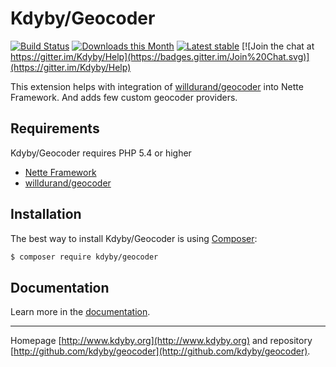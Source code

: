 Kdyby/Geocoder
======

[![Build Status](https://travis-ci.org/Kdyby/Geocoder.svg?branch=master)](https://travis-ci.org/Kdyby/Geocoder)
[![Downloads this Month](https://img.shields.io/packagist/dm/kdyby/geocoder.svg)](https://packagist.org/packages/kdyby/geocoder)
[![Latest stable](https://img.shields.io/packagist/v/kdyby/geocoder.svg)](https://packagist.org/packages/kdyby/geocoder)
[![Join the chat at https://gitter.im/Kdyby/Help](https://badges.gitter.im/Join%20Chat.svg)](https://gitter.im/Kdyby/Help)

This extension helps with integration of [willdurand/geocoder](https://github.com/geocoder-php/Geocoder) into Nette Framework.
And adds few custom geocoder providers.


Requirements
------------

Kdyby/Geocoder requires PHP 5.4 or higher

- [Nette Framework](https://github.com/nette/nette)
- [willdurand/geocoder](https://github.com/geocoder-php/Geocoder)


Installation
------------

The best way to install Kdyby/Geocoder is using  [Composer](http://getcomposer.org/):

```sh
$ composer require kdyby/geocoder
```


Documentation
------------

Learn more in the [documentation](https://github.com/Kdyby/Geocoder/blob/master/docs/en/index.md).


-----

Homepage [http://www.kdyby.org](http://www.kdyby.org) and repository [http://github.com/kdyby/geocoder](http://github.com/kdyby/geocoder).
